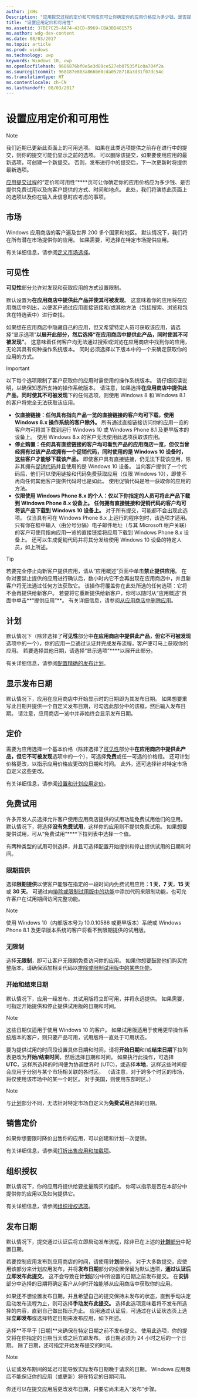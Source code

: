 ```yaml
---
author: jnHs
Description: "应用提交过程的定价和可用性页可让你确定你的应用价格应为多少钱、是否提供免费试用版以及向客户提供的方式、时间和地点。"
title: "设置应用定价和可用性"
ms.assetid: 37BE7C25-AA74-43CD-8969-CBA3BD481575
ms.author: wdg-dev-content
ms.date: 08/03/2017
ms.topic: article
ms.prod: windows
ms.technology: uwp
keywords: Windows 10, uwp
ms.openlocfilehash: 9686876bf0e5e3d89ce527eb07535f1c0a704f2a
ms.sourcegitcommit: 968187e803a866b60cda0528718a3d31f07dc54c
ms.translationtype: HT
ms.contentlocale: zh-CN
ms.lasthandoff: 08/03/2017
---
```

# <a name="set-app-pricing-and-availability"></a>设置应用定价和可用性

> [!NOTE]
> 我们近期已更新此页面上的可用选项。 如果在此类选项提供之前存在进行中的提交，则你的提交可能仍显示之前的选项。 可以删除该提交，如果要使用应用的最新选项，可创建一个新提交。 否则，发布进行中的提交后，下一次更新时将提供最新选项。

[应用提交过程](app-submissions.md)的“定价和可用性”****页可让你确定你的应用价格应为多少钱、是否提供免费试用以及向客户提供的方式、时间和地点。 此处，我们将演练此页面上的选项以及你在输入此信息时应考虑的事项。


## <a name="markets"></a>市场

Windows 应用商店的客户遍及世界 200 多个国家和地区。 默认情况下，我们将在所有潜在市场提供你的应用。 如果需要，可选择在特定市场提供应用。 

有关详细信息，请参阅[定义市场选择](define-pricing-and-market-selection.md)。


## <a name="visibility"></a>可见性

**可见性**部分允许对发现和获取应用的方式设置限制。

默认设置为**在应用商店中提供此产品并使其可被发现**。 这意味着你的应用将在应用商店中列出，以便客户通过应用直接链接和/或其他方法（包括搜索、浏览和包含在特选表中）进行查找。 

如果想在应用商店中隐藏自己的应用，但又希望特定人员可获取该应用，请选择“显示选项”****以展开此部分，然后选择“在应用商店中提供此产品，同时使其不可被发现”****。 这意味着任何客户均无法通过搜索或浏览在应用商店中找到你的应用，无论其具有何种操作系统版本。 同时必须选择以下版本中的一个来确定获取你的应用的方式。

>[!IMPORTANT]
> 以下每个选项限制了客户获取你的应用时需使用的操作系统版本。 请仔细阅读说明，以确保知悉所支持的操作系统版本。 请注意，如果选择**在应用商店中提供此产品，同时使其不可被发现**下的任何选项，则使用 Windows 8 和 Windows 8.1 的客户将完全无法获取该应用。 

- **仅直接链接：任何具有指向产品一览的直接链接的客户均可下载，使用 Windows 8.x 操作系统的客户除外。** 所有通过直接链接访问你的应用一览的客户均可将其下载到运行 Windows 10 或 Windows Phone 8.1 及更早版本的设备上。 使用 Windows 8.x 的客户无法使用此选项获取该应用。
- **停止购置：任何具有直接链接的客户均可看到产品的应用商店一览，但仅当曾经拥有过该产品或拥有一个促销代码，同时使用的是 Windows 10 设备时，这些客户才能够下载该产品。** 即使客户具有直接链接，仍无法下载该应用，除非其拥有[促销代码](generate-promotional-codes.md)并且使用的是 Windows 10 设备。 当向客户提供了一个代码后，他们可以使用链接和代码免费获取应用（仅限 Windows 10），即使不再向任何其他客户提供代码时也是如此。 使用促销代码是唯一获取你的应用的方法。
- **仅限使用 Windows Phone 8.x 的个人：仅以下你指定的人员可将此产品下载到 Windows Phone 8.x 设备上。 任何拥有直接链接和促销代码的客户均可将该产品下载到 Windows 10 设备上。** 对于所有提交，可能都不会出现此选项。 仅当具有可在 Windows Phone 8.x 上运行的程序包时，该选项才适用。 只有你在框中输入（由分号分隔）电子邮件地址（与其 Microsoft 帐户关联）的客户可使用指向应用一览的直接链接将应用下载到 Windows Phone 8.x 设备上。 还可以生成促销代码并将其分发给使用 Windows 10 设备的特定人员，如上所述。 

> [!TIP]
> 若要完全停止向新客户提供应用，请从“应用概述”页面中单击**禁止提供应用**。 在你对要禁止提供的应用进行确认后，数小时内它不会再出现在应用商店中，并且新客户将无法通过任何方法获取它。 该操作将覆盖你在此处所选的任何选项：它将不会再提供给新客户。 若要将它重新提供给新客户，你可以随时从“应用概述”页面中单击**“提供应用”**。 有关详细信息，请参阅[从应用商店中删除应用](guidance-for-app-package-management.md#removing-an-app-from-the-store)。

## <a name="schedule"></a>计划

默认情况下（除非选择了**可见性**部分中**在应用商店中提供此产品，但它不可被发现**选项中的一个），你的应用一旦通过认证并完成发布流程，客户便可马上获取你的应用。 若要选择其他日期，请选择“显示选项”****以展开此部分。 

有关详细信息，请参阅[配置精确的发布计划](configure-precise-release-scheduling.md)。

## <a name="display-release-date"></a>显示发布日期

默认情况下，应用在应用商店中开始显示时的日期即为其发布日期。 如果想要重写此日期并提供一个自定义发布日期，可勾选此部分中的该框，然后输入发布日期。 请注意，应用商店一览中并非始终会显示发布日期。

## <a name="pricing"></a>定价

需要为应用选择一个基本价格（除非选择了[可见性](#visibility)部分中**在应用商店中提供此产品，但它不可被发现**选项中的一个），可选择**免费**或任一可选的价格段。 还可计划价格更改，以指示应用价格应更改的日期和时间。 此外，还可选择针对特定市场自定义这些更改。 

有关详细信息，请参阅[设置和计划应用定价](set-and-schedule-app-pricing.md)。

## <a name="free-trial"></a>免费试用

许多开发人员选择允许客户使用应用商店提供的试用功能免费试用他们的应用。 默认情况下，将选择**没有免费试用**，这样你的应用则不提供免费试用。 如果想要提供试用，可从“免费试用”****下拉列表中选择一个值。

有两种类型的试用可供选择，并且可选择配置开始提供和停止提供试用的日期和时间。

### <a name="time-limited"></a>限期提供

选择**限期提供**以使客户能够在指定的一段时间内免费试用应用：**1 天**，**7 天**，**15 天**或 **30 天**。 可通过向[排除或限制试用版中的功能](../monetize/in-app-purchases-and-trials.md)中添加代码来限制功能，也可允许客户在试用期间访问完整功能。 
> [!NOTE]
> 使用 Windows 10（内部版本号为 10.0.10586 或更早版本）系统或 Windows Phone 8.1 及更早版本系统的客户将看不到限期提供的试用版。

### <a name="unlimited"></a>无限制

选择**无限制**，即可让客户无限期免费访问你的应用。 如果你想要鼓励他们购买完整版本，请确保添加相关代码以[排除或限制试用版中的某些功能](../monetize/in-app-purchases-and-trials.md)。

### <a name="start-and-end-dates"></a>开始和结束日期

默认情况下，应用一经发布，其试用版将立即可用，并将永远提供。 如果需要，可指定开始提供和停止提供试用版的日期和时间。 

>[!NOTE]
> 这些日期仅适用于使用 Windows 10 的客户。 如果试用版适用于使用更早操作系统版本的客户，则只要产品可用，试用版将一直处于可用状态。 

要为提供试用的时间段设置具体日期和时间，请将**开始日期**和/或**结束日期**下拉列表更改为**开始/结束时间**，然后选择日期和时间。 如果执行此操作，可选择 **UTC**，这样所选择的时间便为协调世界时 (UTC)，或选择**本地**，这样这些时间便会应用于分别与某个市场相关联的各时区。 （请注意，对于跨多个时区的市场，将仅使用该市场中的某一个时区。 对于美国，则使用东部时区。） 

>[!NOTE]
> 与[计划](configure-precise-release-scheduling.md)部分不同，无法针对特定市场自定义为**免费试用**选择的日期。 



## <a name="sale-pricing"></a>销售定价

如果你想要限时降价出售你的应用，可以创建和计划一次促销。

有关详细信息，请参阅[打折出售应用和加载项](put-apps-and-add-ons-on-sale.md)。


## <a name="organizational-licensing"></a>组织授权

默认情况下，你的应用将提供给要批量购买的组织。 你可以指示是否在本部分中提供你的应用以及如何提供它。

有关详细信息，请参阅[组织授权选项](organizational-licensing.md)。

## <a name="publish-date"></a>发布日期

默认情况下，提交通过认证后将立即启动发布流程，除非已在上述的[**计划**部分](#schedule)中配置日期。 

若要控制应用发布到应用商店的时间，请使用**计划**部分。 对于大多数提交，应使用该部分来计划应用发布，并将**发布日期**部分的设置保留为默认选项，**通过认证后立即发布此提交**。 这不会导致在**计划**部分中所设置的日期之前发布提交。 在**安排**部分中选择的日期将确定客户从何时开始能够从应用商店中获取你的应用。

如果还不想设置发布日期，并且希望自己的提交保持未发布的状态，直到手动决定启动发布流程为止，则可选择**手动发布此提交。** 选择此选项意味着将不发布所选择的内容，直到自己做出指示为止。 应用通过认证后，可通过在认证状态页上选择**立即发布**或选择特定日期来发布应用，如下所述。

选择**不早于 \[日期\]**来确保在特定日期之前不发布提交。 使用此选项，你的提交将在你指定的日期当天或之后立即发布。 该日期必须为 24 小时之后的一个日期。 除了日期，还可指定开始发布提交的时间。
 
> [!NOTE]
> 认证或发布期间的延迟可能导致实际发布日期晚于请求的日期。 Windows 应用商店不能保证你的应用（或更新）将在特定的日期可用。  

你还可以在提交应用后更改发布日期，只要它尚未进入“发布”步骤。 

